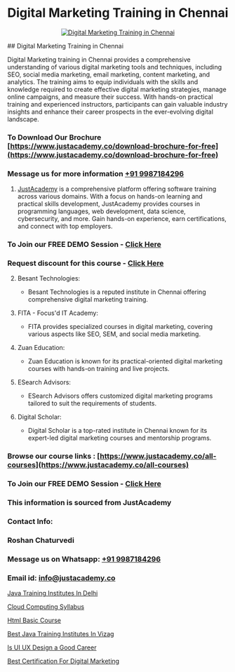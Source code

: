 # Digital Marketing Training in Chennai

<p align="center">
  <a href="https://justacademy.co/course-detail/digital-marketing">
    <img src="https://justacademy.co/storage2/course_image/1676636720_course_image.webp" alt="Digital Marketing Training in Chennai">
  </a>
</p>
## Digital Marketing Training in Chennai

Digital Marketing training in Chennai provides a comprehensive understanding of various digital marketing tools and techniques, including SEO, social media marketing, email marketing, content marketing, and analytics. The training aims to equip individuals with the skills and knowledge required to create effective digital marketing strategies, manage online campaigns, and measure their success. With hands-on practical training and experienced instructors, participants can gain valuable industry insights and enhance their career prospects in the ever-evolving digital landscape.
### To Download Our Brochure [https://www.justacademy.co/download-brochure-for-free](https://www.justacademy.co/download-brochure-for-free)
### Message us for more information [+91 9987184296](https://api.whatsapp.com/send?phone=919987184296)

1) [JustAcademy](https://justacademy.co) is a comprehensive platform offering software training across various domains. With a focus on hands-on learning and practical skills development, JustAcademy provides courses in programming languages, web development, data science, cybersecurity, and more. Gain hands-on experience, earn certifications, and connect with top employers.

### To Join our FREE DEMO Session - [Click Here](https://www.justacademy.co/register-for-course-demo/)
### Request discount for this course - [Click Here](https://justacademy.co/contact-us/)

2) Besant Technologies:
   - Besant Technologies is a reputed institute in Chennai offering comprehensive digital marketing training.
  
3) FITA - Focus'd IT Academy:
   - FITA provides specialized courses in digital marketing, covering various aspects like SEO, SEM, and social media marketing.

4) Zuan Education:
   - Zuan Education is known for its practical-oriented digital marketing courses with hands-on training and live projects.

5) ESearch Advisors:
   - ESearch Advisors offers customized digital marketing programs tailored to suit the requirements of students.

6) Digital Scholar:
   - Digital Scholar is a top-rated institute in Chennai known for its expert-led digital marketing courses and mentorship programs.

### Browse our course links : [https://www.justacademy.co/all-courses](https://www.justacademy.co/all-courses) 
### To Join our FREE DEMO Session - [Click Here](https://www.justacademy.co/register-for-course-demo)


### This information is sourced from JustAcademy
### Contact Info:
### Roshan Chaturvedi
### Message us on Whatsapp: [+91 9987184296](https://api.whatsapp.com/send?phone=919987184296)
### Email id: [info@justacademy.co](mailto:info@justacademy.co)
                
[Java Training Institutes In Delhi](https://www.linkedin.com/pulse/java-training-institutes-delhi-justacademy-delhi-ln8fc?trackingId=Jwd%2FHv2GsEgJfV5dGXlPhA%3D%3D&lipi=urn%3Ali%3Apage%3Ad_flagship3_company_admin%3B9Q82RDvqR3%2BMiM23X%2B3J5A%3D%3D)

[Cloud Computing Syllabus](https://www.linkedin.com/pulse/cloud-computing-syllabus-justacademy-kolkata-tz6pe?trackingId=G35BLnMFnRwQNztlQRUYWA%3D%3D&lipi=urn%3Ali%3Apage%3Ad_flagship3_company_admin%3Bar0CqYRcTQWcPsZzz1T%2BLw%3D%3D)

[Html Basic Course](https://medium.com/@surajvaishnav5015/html-basic-course-253bac59b621)

[Best Java Training Institutes In Vizag](https://medium.com/@roneet705/best-java-training-institutes-in-vizag-14aba429b6f9)

[Is UI UX Design a Good Career](https://justacademyin.github.io/justacademy/is-ui-ux-design-a-good-career)

[Best Certification For Digital Marketing](https://justacademyin.github.io/justacademy/best-certification-for-digital-marketing)

